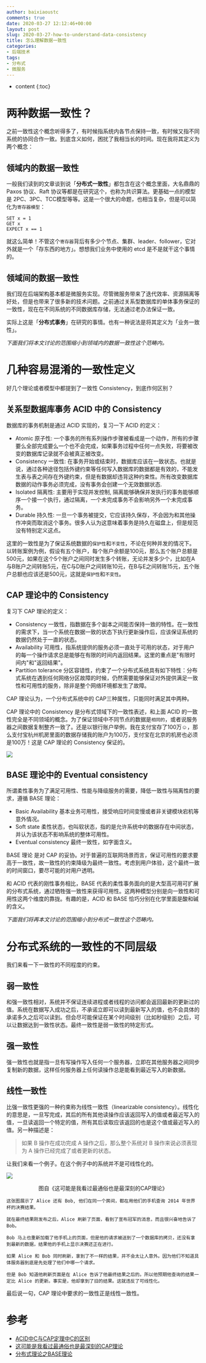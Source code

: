 ```yaml
---
author: baixiaoustc
comments: true
date: 2020-03-27 12:12:46+00:00
layout: post
slug: 2020-03-27-how-to-understand-data-consistency
title: 怎么理解数据一致性
categories:
- 后端技术
tags:
- 分布式 
- 微服务
---
```


* content 
{:toc}

# 两种数据一致性？

之前一致性这个概念听得多了，有时候指系统内各节点保持一致，有时候又指不同系统的协同合作一致。到底含义如何，困扰了我相当长的时间。现在我将其定义为两个概念：

## 领域内的数据一致性

一般我们读到的文章谈到说「**分布式一致性**」都包含在这个概念里面，大名鼎鼎的 Paxos 协议、Raft 协议等都是在研究这个，也称为共识算法。更基础一点的模型是 2PC、3PC、TCC模型等等。这是一个很大的命题，也相当复杂，但是可以简化为`寄存器模型`：

	SET x = 1
	GET x
	EXPECT x == 1
	
就这么简单！不管这个`寄存器`背后有多少个节点、集群、leader、follower，它对外就是一个「存东西的地方」。想想我们业务中使用的 etcd 是不是就干这个事情的。

## 领域间的数据一致性

我们现在后端架构基本都是微服务实现。尽管微服务带来了迭代效率、资源隔离等好处，但是也带来了很多新的技术问题。之前通过关系型数据库的单体事务保证的一致性，现在在不同系统的不同数据库存储，无法通过老办法保证一致。

实际上这是「**分布式事务**」在研究的事情。也有一种说法是将其定义为「业务一致性」。

*下面我们将本文讨论的范围缩小到领域内的数据一致性这个范畴内。*

# 几种容易混淆的一致性定义

好几个理论或者模型中都提到了一致性 Consistency，到底作何区别？

## 关系型数据库事务 ACID 中的 Consistency

数据库的事务机制是通过 ACID 实现的，复习一下 ACID 的定义：

* Atomic 原子性: 一个事务的所有系列操作步骤被看成是一个动作，所有的步骤要么全部完成要么一个也不会完成，如果事务过程中任何一点失败，将要被改变的数据库记录就不会被真正被改变。
* Consistency 一致性: 在事务开始或结束时，数据库应该在一致状态。也就是说，通过各种途径包括外键约束等任何写入数据库的数据都是有效的，不能发生表与表之间存在外键约束，但是有数据却违背这种约束性。所有改变数据库数据的动作事务必须完成，没有事务会创建一个无效数据状态.
* Isolated 隔离性: 主要用于实现并发控制, 隔离能够确保并发执行的事务能够顺序一个接一个执行，通过隔离，一个未完成事务不会影响另外一个未完成事务。
* Durable 持久性: 一旦一个事务被提交，它应该持久保存，不会因为和其他操作冲突而取消这个事务。很多人认为这意味着事务是持久在磁盘上，但是规范没有特别定义这点。

这里的一致性是为了保证系统数据的`保护性`和`不变性`，不论在何种并发的情况下。以转账案例为例，假设有五个账户，每个账户余额是100元，那么五个账户总额是500元，如果在这个5个账户之间同时发生多个转账，无论并发多少个，比如在A与B账户之间转账5元，在C与D账户之间转账10元，在B与E之间转账15元，五个账户总额也应该还是500元，这就是`保护性`和`不变性`。

## CAP 理论中的 Consistency

复习下 CAP 理论的定义：

* Consistency 一致性，指数据在多个副本之间能否保持一致的特性。在一致性的需求下，当一个系统在数据一致的状态下执行更新操作后，应该保证系统的数据仍然处于一直的状态。
* Availability 可用性，指系统提供的服务必须一直处于可用的状态，对于用户的每一个操作请求总是能够在有限的时间内返回结果。这里的重点是"有限时间内"和"返回结果"。
* Partition tolerance 分区容错性，约束了一个分布式系统具有如下特性：分布式系统在遇到任何网络分区故障的时候，仍然需要能够保证对外提供满足一致性和可用性的服务，除非是整个网络环境都发生了故障。

CAP 理论认为，一个分布式系统中的 CAP三种属性，只能同时满足其中两种。

CAP 理论中的 Consistency 是分布式领域下的一致性表述，和上面 ACID 的一致性完全是不同领域的概念。为了保证领域中不同节点的数据是`相同的`，或者说服务器之间数据复制整齐一致了。还是以银行账户举例，我在支付宝存了100万☺️，那么支付宝杭州机房里面的数据存储我的账户为100万，支付宝在北京的机房也必须是100万！这是 CAP 理论的 Consistency 保证的。

![](http://image99.renyit.com/image/2020-03-28-3.png)

## BASE 理论中的 Eventual consistency

所谓柔性事务为了满足可用性、性能与降级服务的需要，降低一致性与隔离性的要求，遵循 BASE 理论：

* Basic Availability 基本业务可用性，接受响应时间变慢或者非关键模块宕机等意外情况。
* Soft state 柔性状态，也叫软状态，指的是允许系统中的数据存在中间状态，并认为该状态不影响系统的整体可用性。
* Eventual consistency 最终一致性，如字面含义。

BASE 理论 是对 CAP 的妥协。对于普遍的互联网场景而言，保证可用性的要求要高于一致性，故一致性的约束降级为最终一致性。考虑到用户体验，这个最终一致的时间窗口，要尽可能的对用户透明。

和 ACID 代表的刚性事务相比，BASE 代表的柔性事务面向的是大型高可用可扩展的分布式系统，通过牺牲强一致性来获得可用性。这两种模型分别是向一致性和可用性这两个维度的靠拢。有趣的是，ACID 和 BASE 恰巧分别在化学里面是酸和碱的含义。

*下面我们将再本文讨论的范围缩小到分布式一致性这个范畴内。*

# 分布式系统的一致性的不同层级

我们来看一下一致性的不同程度的约束。

## 弱一致性

和强一致性相对，系统并不保证连续进程或者线程的访问都会返回最新的更新过的值。系统在数据写入成功之后，不承诺立即可以读到最新写入的值，也不会具体的承诺多久之后可以读到。但会尽可能保证在某个时间级别（比如秒级别）之后，可以让数据达到一致性状态。最终一致性是弱一致性的特定形式。

## 强一致性

强一致性也就是指一旦有写操作写入任何一个服务器，立即在其他服务器之间同步复制新的数据，这样任何服务器上任何读操作总是能看到最近写入的新数据。

## 线性一致性

比强一致性更强的一种约束称为线性一致性（linearizable consistency）。线性化的意思是，一旦写完成，其后的所有其他读操作应该返回写入的值或者最近写入的值，一旦读返回一个特定的值，所有其后读取应该返回的也是这个值或最近写入的值。另一种描述是：

> 如果 B 操作在成功完成 A 操作之后，那么整个系统对 B 操作来说必须表现为 A 操作已经完成了或者更新的状态。

让我们来看一个例子。在这个例子中的系统并不是可线性化的。

![](http://image99.renyit.com/2020-03-27-2.png)

<center>图自《这可能是我看过最通俗也是最深刻的CAP理论》</center>

	这张图展示了 Alice 还有 Bob, 他们在同一个房间，都在用他们的手机查询 2014 年世界杯的决赛结果。
	
	就在最终结果刚发布之后，Alice 刷新了页面，看到了宣布冠军的消息，而且很兴奋地告诉了 Bob。
	
	Bob 马上也重新加载了他手机上的页面，但是他的请求被送到了一个数据库的拷贝，还没有拿到最新的数据，结果他的手机上显示决赛还正在进行。
	
	如果 Alice 和 Bob 同时刷新，拿到了不一样的结果，并不会太让人意外。因为他们不知道具体服务器到底是先处理了他们中哪一个请求。
	
	但是 Bob 知道他刷新页面是在 Alice 告诉了他最终结果之后的。所以他预期他查询的结果一定比 Alice 的更新。事实是，他却拿到了旧的结果。这就违反了可线性化。

最后说一句，CAP 理论中要求的一致性正是线性一致性。


# 参考

* [ACID中C与CAP定理中C的区别](https://www.jdon.com/46956)
* [这可能是我看过最通俗也是最深刻的CAP理论](https://mp.weixin.qq.com/s/6PgqyigrgVICl0JiI73oNg)
* [分布式理论之BASE理论](https://segmentfault.com/a/1190000018019595)